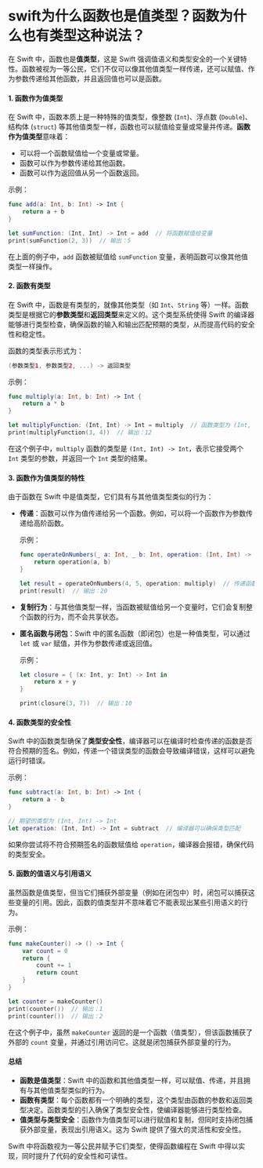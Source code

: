 # swift为什么函数也是值类型？函数为什么也有类型这种说法？

在 Swift 中，函数也是**值类型**，这是 Swift 强调值语义和类型安全的一个关键特性。函数被视为一等公民，它们不仅可以像其他值类型一样传递，还可以赋值、作为参数传递给其他函数，并且返回值也可以是函数。

#### 1. **函数作为值类型**

在 Swift 中，函数本质上是一种特殊的值类型，像整数 (`Int`)、浮点数 (`Double`)、结构体 (`struct`) 等其他值类型一样，函数也可以赋值给变量或常量并传递。**函数作为值类型**意味着：

* 可以将一个函数赋值给一个变量或常量。
* 函数可以作为参数传递给其他函数。
* 函数可以作为返回值从另一个函数返回。

示例：

```swift
func add(a: Int, b: Int) -> Int {
    return a + b
}

let sumFunction: (Int, Int) -> Int = add  // 将函数赋值给变量
print(sumFunction(2, 3))  // 输出：5
```

在上面的例子中，`add` 函数被赋值给 `sumFunction` 变量，表明函数可以像其他值类型一样操作。

#### 2. **函数有类型**

在 Swift 中，函数是有类型的，就像其他类型（如 `Int`、`String` 等）一样。函数类型是根据它的**参数类型**和**返回类型**来定义的。这个类型系统使得 Swift 的编译器能够进行类型检查，确保函数的输入和输出匹配预期的类型，从而提高代码的安全性和稳定性。

函数的类型表示形式为：

```swift
(参数类型1, 参数类型2, ...) -> 返回类型
```

示例：

```swift
func multiply(a: Int, b: Int) -> Int {
    return a * b
}

let multiplyFunction: (Int, Int) -> Int = multiply  // 函数类型为 (Int, Int) -> Int
print(multiplyFunction(3, 4))  // 输出：12
```

在这个例子中，`multiply` 函数的类型是 `(Int, Int) -> Int`，表示它接受两个 `Int` 类型的参数，并返回一个 `Int` 类型的结果。

#### 3. **函数作为值类型的特性**

由于函数在 Swift 中是值类型，它们具有与其他值类型类似的行为：

*   **传递**：函数可以作为值传递给另一个函数。例如，可以将一个函数作为参数传递给高阶函数。

    示例：

    ```swift
    func operateOnNumbers(_ a: Int, _ b: Int, operation: (Int, Int) -> Int) -> Int {
        return operation(a, b)
    }

    let result = operateOnNumbers(4, 5, operation: multiply)  // 传递函数作为参数
    print(result)  // 输出：20
    ```
* **复制行为**：与其他值类型一样，当函数被赋值给另一个变量时，它们会复制整个函数的行为，而不会共享状态。
*   **匿名函数与闭包**：Swift 中的匿名函数（即闭包）也是一种值类型，可以通过 `let` 或 `var` 赋值，并作为参数传递或返回值。

    示例：

    ```swift
    let closure = { (x: Int, y: Int) -> Int in
        return x + y
    }

    print(closure(3, 7))  // 输出：10
    ```

#### 4. **函数类型的安全性**

Swift 中的函数类型确保了**类型安全性**，编译器可以在编译时检查传递的函数是否符合预期的签名。例如，传递一个错误类型的函数会导致编译错误，这样可以避免运行时错误。

示例：

```swift
func subtract(a: Int, b: Int) -> Int {
    return a - b
}

// 期望的类型为 (Int, Int) -> Int
let operation: (Int, Int) -> Int = subtract  // 编译器可以确保类型匹配
```

如果你尝试将不符合预期签名的函数赋值给 `operation`，编译器会报错，确保代码的类型安全。

#### 5. **函数的值语义与引用语义**

虽然函数是值类型，但当它们捕获外部变量（例如在闭包中）时，闭包可以捕获这些变量的引用。因此，函数的值类型并不意味着它不能表现出某些引用语义的行为。

示例：

```swift
func makeCounter() -> () -> Int {
    var count = 0
    return {
        count += 1
        return count
    }
}

let counter = makeCounter()
print(counter())  // 输出：1
print(counter())  // 输出：2
```

在这个例子中，虽然 `makeCounter` 返回的是一个函数（值类型），但该函数捕获了外部的 `count` 变量，并通过引用访问它。这就是闭包捕获外部变量的行为。

#### 总结

* **函数是值类型**：Swift 中的函数和其他值类型一样，可以赋值、传递，并且拥有与其他值类型类似的行为。
* **函数有类型**：每个函数都有一个明确的类型，这个类型由函数的参数和返回类型决定。函数类型的引入确保了类型安全性，使编译器能够进行类型检查。
* **值类型与类型安全**：函数作为值类型可以进行赋值和复制，但同时支持闭包捕获外部变量，表现出引用语义。这为 Swift 提供了强大的灵活性和安全性。

Swift 中将函数视为一等公民并赋予它们类型，使得函数编程在 Swift 中得以实现，同时提升了代码的安全性和可读性。
